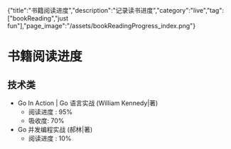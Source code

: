 {"title":"书籍阅读进度","description":"记录读书进度","category":"live","tag":["bookReading","just fun"],"page_image":"/assets/bookReadingProgress_index.png"}

# 书籍阅读进度

## 技术类

* Go In Action | Go 语言实战 (William Kennedy|著) 
    * 阅读进度 : 95%
    * 吸收度: 70%
* Go 并发编程实战 (郝林|著)
    * 阅读进度 : 10%